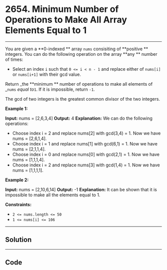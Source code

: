 # 2654. Minimum Number of Operations to Make All Array Elements Equal to 1

---

You are given a **0-indexed **  array `nums` consisiting of **positive ** integers. You can do the following operation on the array **any ** number of times:

  * Select an index `i` such that `0 <= i < n - 1` and replace either of `nums[i]` or `nums[i+1]` with their gcd value.



Return _the **minimum ** number of operations to make all elements of _`nums` _equal to_`1`. If it is impossible, return `-1`.

The gcd of two integers is the greatest common divisor of the two integers.

 

**Example 1:**


**Input:** nums = [2,6,3,4]
**Output:** 4
**Explanation:** We can do the following operations:
- Choose index i = 2 and replace nums[2] with gcd(3,4) = 1. Now we have nums = [2,6,1,4].
- Choose index i = 1 and replace nums[1] with gcd(6,1) = 1. Now we have nums = [2,1,1,4].
- Choose index i = 0 and replace nums[0] with gcd(2,1) = 1. Now we have nums = [1,1,1,4].
- Choose index i = 2 and replace nums[3] with gcd(1,4) = 1. Now we have nums = [1,1,1,1].


**Example 2:**


**Input:** nums = [2,10,6,14]
**Output:** -1
**Explanation:** It can be shown that it is impossible to make all the elements equal to 1.


 

**Constraints:**

  * `2 <= nums.length <= 50`
  * `1 <= nums[i] <= 106`

---

## Solution



---

## Code
```python


```